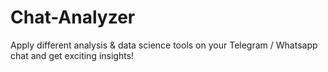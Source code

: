 # Chat-Analyzer
Apply different analysis & data science tools on your Telegram / Whatsapp chat and get exciting insights!
